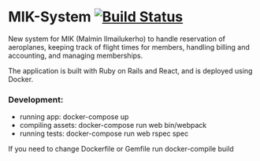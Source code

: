 # MIK-System [![Build Status](https://www.travis-ci.org/vipeeri/MIK-System.svg?branch=master)](https://www.travis-ci.org/vipeeri/MIK-System)

New system for MIK (Malmin Ilmailukerho) to handle reservation of
aeroplanes, keeping track of flight times for members, handling 
billing and accounting, and managing memberships.

The application is built with Ruby on Rails and React, and is
deployed using Docker.

### Development:
* running app: docker-compose up
* compiling assets: docker-compose run web bin/webpack
* running tests: docker-compose run web rspec spec

If you need to change Dockerfile or Gemfile run docker-compile build
